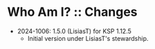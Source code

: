 # Who Am I? :: Changes

* 2024-1006: 1.5.0 (LisiasT) for KSP 1.12.5
	+ Initial version under LisiasT's stewardship.
